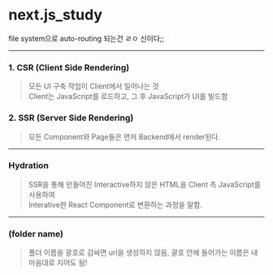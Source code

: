 # next.js_study

file system으로 auto-routing 되는건 ㄹㅇ 신이다;;

---

### 1. CSR (Client Side Rendering)
> 모든 UI 구축 작업이 Client에서 일어나는 것 <br>
Client는 JavaScript를 로드하고, 그 후 JavaScript가 UI를 빌드함

### 2. SSR (Server Side Rendering)
> 모든 Component와 Page들은 먼저 Backend에서 render된다.

---

### Hydration
> SSR을 통해 만들어진 Interactive하지 않은 HTML을 Client 측 JavaScript를 사용하여<br>
Interative한 React Component로 변환하는 과정을 말함.

---

### (folder name)
> 폴더 이름을 괄호로 감싸면 url을 생성하지 않음, 괄호 안에 들어가는 이름은 내 마음대로 지어도 됨!